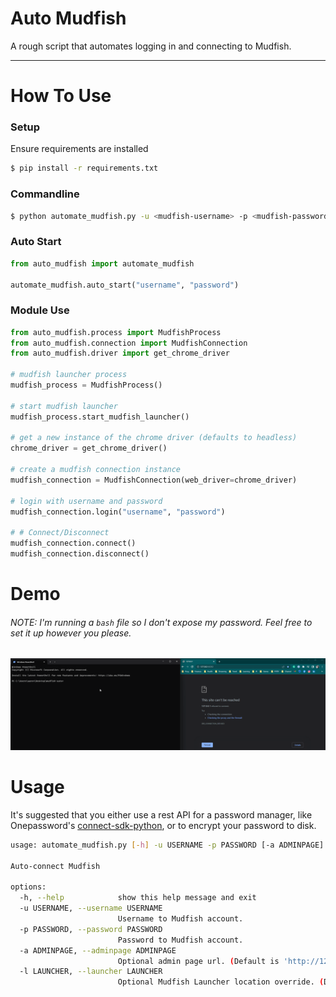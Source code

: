Auto Mudfish
================================

A rough script that automates logging in and connecting to Mudfish.

---

# How To Use

### Setup
Ensure requirements are installed

```bash
$ pip install -r requirements.txt
```

### Commandline

```bash
$ python automate_mudfish.py -u <mudfish-username> -p <mudfish-password>
```

### Auto Start

```python
from auto_mudfish import automate_mudfish

automate_mudfish.auto_start("username", "password")
```

### Module Use

```python
from auto_mudfish.process import MudfishProcess
from auto_mudfish.connection import MudfishConnection
from auto_mudfish.driver import get_chrome_driver

# mudfish launcher process
mudfish_process = MudfishProcess()

# start mudfish launcher
mudfish_process.start_mudfish_launcher()

# get a new instance of the chrome driver (defaults to headless)
chrome_driver = get_chrome_driver()

# create a mudfish connection instance
mudfish_connection = MudfishConnection(web_driver=chrome_driver)

# login with username and password
mudfish_connection.login("username", "password")

# # Connect/Disconnect
mudfish_connection.connect()
mudfish_connection.disconnect()

```
# Demo

###### *NOTE: I'm running a `bash` file so I don't expose my password. Feel free to set it up however you please.*
![Mudfish Demo](resources/images/mudfish-demo.gif)

# Usage

It's suggested that you either use a rest API for a password manager, like Onepassword's [connect-sdk-python](https://youtu.be/0guOMTiwmhk](https://github.com/1Password/connect-sdk-python)), or to encrypt your password to disk.

```bash
usage: automate_mudfish.py [-h] -u USERNAME -p PASSWORD [-a ADMINPAGE] [-l LAUNCHER]

Auto-connect Mudfish

options:
  -h, --help            show this help message and exit
  -u USERNAME, --username USERNAME
                        Username to Mudfish account.
  -p PASSWORD, --password PASSWORD
                        Password to Mudfish account.
  -a ADMINPAGE, --adminpage ADMINPAGE
                        Optional admin page url. (Default is 'http://127.0.0.1:8282/signin.html')
  -l LAUNCHER, --launcher LAUNCHER
                        Optional Mudfish Launcher location override. (Default is `C:/Program Files (x86)/Mudfish Cloud VPN/mudrun.exe` for Desktop.)
```
